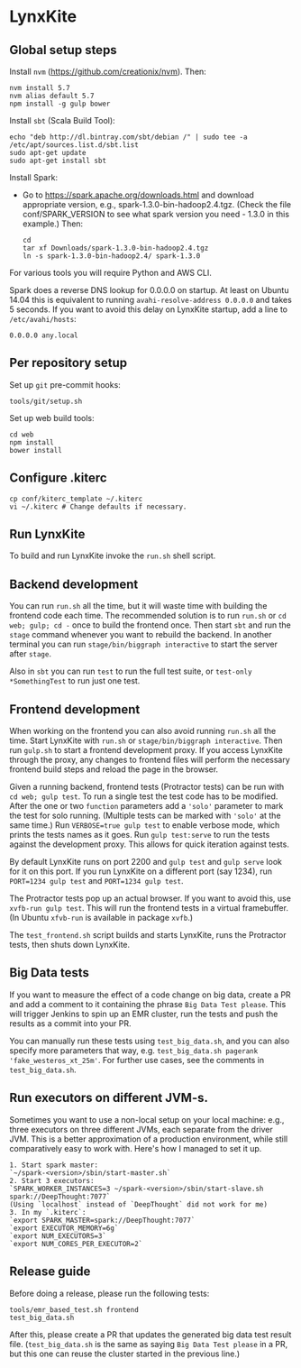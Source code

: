 LynxKite
========

## Global setup steps

Install `nvm` (https://github.com/creationix/nvm). Then:

    nvm install 5.7
    nvm alias default 5.7
    npm install -g gulp bower

Install `sbt` (Scala Build Tool):

    echo "deb http://dl.bintray.com/sbt/debian /" | sudo tee -a /etc/apt/sources.list.d/sbt.list
    sudo apt-get update
    sudo apt-get install sbt

Install Spark:

   - Go to https://spark.apache.org/downloads.html and download appropriate version,
     e.g., spark-1.3.0-bin-hadoop2.4.tgz. (Check the file conf/SPARK_VERSION to see what spark
     version you need - 1.3.0 in this example.) Then:

         cd
         tar xf Downloads/spark-1.3.0-bin-hadoop2.4.tgz
         ln -s spark-1.3.0-bin-hadoop2.4/ spark-1.3.0

For various tools you will require Python and AWS CLI.

Spark does a reverse DNS lookup for 0.0.0.0 on startup. At least on Ubuntu 14.04 this is equivalent
to running `avahi-resolve-address 0.0.0.0` and takes 5 seconds. If you want to avoid this delay on
LynxKite startup, add a line to `/etc/avahi/hosts`:

    0.0.0.0 any.local


## Per repository setup

Set up `git` pre-commit hooks:

    tools/git/setup.sh

Set up web build tools:

    cd web
    npm install
    bower install

## Configure .kiterc

    cp conf/kiterc_template ~/.kiterc
    vi ~/.kiterc # Change defaults if necessary.

## Run LynxKite

To build and run LynxKite invoke the `run.sh` shell script.

## Backend development

You can run `run.sh` all the time, but it will waste time with building the frontend code each time.
The recommended solution is to run `run.sh` or `cd web; gulp; cd -` once to build the frontend
once. Then start `sbt` and run the `stage` command whenever you want to rebuild the backend. In
another terminal you can run `stage/bin/biggraph interactive` to start the server after `stage`.

Also in `sbt` you can run `test` to run the full test suite, or `test-only *SomethingTest` to run
just one test.

## Frontend development

When working on the frontend you can also avoid running `run.sh` all the time. Start LynxKite with
`run.sh` or `stage/bin/biggraph interactive`. Then run `gulp.sh` to start a frontend development
proxy.  If you access LynxKite through the proxy, any changes to frontend files will perform the
necessary frontend build steps and reload the page in the browser.

Given a running backend, frontend tests (Protractor tests) can be run with `cd web; gulp test`. To
run a single test the test code has to be modified. After the one or two `function` parameters add a
`'solo'` parameter to mark the test for solo running. (Multiple tests can be marked with `'solo'` at
the same time.) Run `VERBOSE=true gulp test` to enable verbose mode, which prints the tests names as
it goes. Run `gulp test:serve` to run the tests against the development proxy. This allows for quick
iteration against tests.

By default LynxKite runs on port 2200 and `gulp test` and `gulp serve` look for it on this port. If
you run LynxKite on a different port (say 1234), run `PORT=1234 gulp test` and `PORT=1234 gulp
test`.

The Protractor tests pop up an actual browser. If you want to avoid this, use `xvfb-run gulp test`.
This will run the frontend tests in a virtual framebuffer. (In Ubuntu `xfvb-run` is available in
package `xvfb`.)

The `test_frontend.sh` script builds and starts LynxKite, runs the Protractor tests, then shuts down
LynxKite.

## Big Data tests

If you want to measure the effect of a code change on big data, create a PR and add
a comment to it containing the phrase `Big Data Test please`. This will trigger Jenkins
to spin up an EMR cluster, run the tests and push the results as a commit into your PR.

You can manually run these tests using `test_big_data.sh`, and you can also specify more parameters
that way, e.g. `test_big_data.sh pagerank 'fake_westeros_xt_25m'`. For further use cases, see the
comments in `test_big_data.sh`.


## Run executors on different JVM-s.

Sometimes you want to use a non-local setup on your local machine: e.g., three executors on
three different JVMs, each separate from the driver JVM. This is a better approximation
of a production environment, while still comparatively easy to work with.
Here's how I managed to set it up.

    1. Start spark master:
    `~/spark-<version>/sbin/start-master.sh`
    2. Start 3 executors:
    `SPARK_WORKER_INSTANCES=3 ~/spark-<version>/sbin/start-slave.sh spark://DeepThought:7077`
    (Using `localhost` instead of `DeepThought` did not work for me)
    3. In my `.kiterc`:
    `export SPARK_MASTER=spark://DeepThought:7077`
    `export EXECUTOR_MEMORY=6g`
    `export NUM_EXECUTORS=3`
    `export NUM_CORES_PER_EXECUTOR=2`

## Release guide

Before doing a release, please run the following tests:
```
tools/emr_based_test.sh frontend
test_big_data.sh
```
After this, please create a PR that updates the generated big data test result file.
(`test_big_data.sh` is the same as saying `Big Data Test please` in a PR, but this one can reuse
the cluster started in the previous line.)
